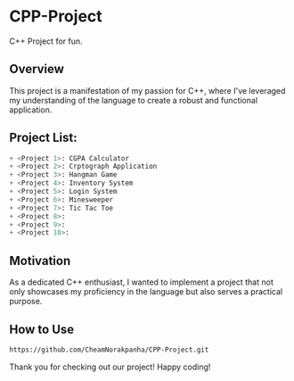# CPP-Project
C++ Project for fun.

## Overview
This project is a manifestation of my passion for C++, where I've leveraged my understanding of the language to create a robust and functional application.

## Project List:
```python
+ <Project 1>: CGPA Calculator
+ <Project 2>: Crptograph Application
+ <Project 3>: Hangman Game
+ <Project 4>: Inventory System
+ <Project 5>: Login System
+ <Project 6>: Minesweeper
+ <Project 7>: Tic Tac Toe
+ <Project 8>: 
+ <Project 9>: 
+ <Project 10>: 
```

## Motivation
As a dedicated C++ enthusiast, I wanted to implement a project that not only showcases my proficiency in the language but also serves a practical purpose.

## How to Use
```bash
https://github.com/CheamNorakpanha/CPP-Project.git
```

Thank you for checking out our project! Happy coding!
